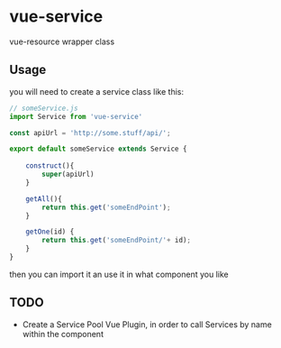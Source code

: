 # vue-service
vue-resource wrapper class

## Usage
you will need to create a service class like this:

```javascript
// someService.js
import Service from 'vue-service'

const apiUrl = 'http://some.stuff/api/';

export default someService extends Service {
    
    construct(){
        super(apiUrl)
    }

    getAll(){
        return this.get('someEndPoint');
    }

    getOne(id) {
        return this.get('someEndPoint/'+ id);
    }
}
```

then you can import it an use it in what component you like

## TODO
- Create a Service Pool Vue Plugin, in order to call Services by name within the component
